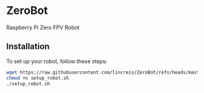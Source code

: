# ZeroBot
Raspberry Pi Zero FPV Robot

## Installation
To set up your robot, follow these steps:

```bash
wget https://raw.githubusercontent.com/lincreis/ZeroBot/refs/heads/master/setup_robot.sh
chmod +x setup_robot.sh
./setup_robot.sh